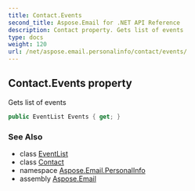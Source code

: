 ```yaml
---
title: Contact.Events
second_title: Aspose.Email for .NET API Reference
description: Contact property. Gets list of events
type: docs
weight: 120
url: /net/aspose.email.personalinfo/contact/events/
---
```

## Contact.Events property

Gets list of events

```csharp
public EventList Events { get; }
```

### See Also

* class [EventList](../../eventlist/)
* class [Contact](../)
* namespace [Aspose.Email.PersonalInfo](../../contact/)
* assembly [Aspose.Email](../../../)


